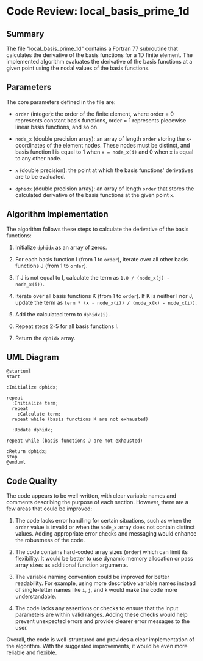 # Code Review: local_basis_prime_1d

## Summary

The file "local_basis_prime_1d" contains a Fortran 77 subroutine that calculates the derivative of the basis functions for a 1D finite element. The implemented algorithm evaluates the derivative of the basis functions at a given point using the nodal values of the basis functions.

## Parameters

The core parameters defined in the file are:

- `order` (integer): the order of the finite element, where order = 0 represents constant basis functions, order = 1 represents piecewise linear basis functions, and so on.

- `node_x` (double precision array): an array of length `order` storing the x-coordinates of the element nodes. These nodes must be distinct, and basis function I is equal to 1 when `x = node_x(i)` and 0 when `x` is equal to any other node.

- `x` (double precision): the point at which the basis functions' derivatives are to be evaluated.

- `dphidx` (double precision array): an array of length `order` that stores the calculated derivative of the basis functions at the given point `x`.

## Algorithm Implementation

The algorithm follows these steps to calculate the derivative of the basis functions:

1. Initialize `dphidx` as an array of zeros.

2. For each basis function I (from 1 to `order`), iterate over all other basis functions J (from 1 to `order`).

3. If J is not equal to I, calculate the term as `1.0 / (node_x(j) - node_x(i))`.

4. Iterate over all basis functions K (from 1 to `order`). If K is neither I nor J, update the term as `term * (x - node_x(i)) / (node_x(k) - node_x(i))`.

5. Add the calculated term to `dphidx(i)`.

6. Repeat steps 2-5 for all basis functions I.

7. Return the `dphidx` array.

## UML Diagram

```
@startuml
start

:Initialize dphidx;

repeat
  :Initialize term;
  repeat
    :Calculate term;
  repeat while (basis functions K are not exhausted)

  :Update dphidx;

repeat while (basis functions J are not exhausted)

:Return dphidx;
stop
@enduml
```

## Code Quality

The code appears to be well-written, with clear variable names and comments describing the purpose of each section. However, there are a few areas that could be improved:

1. The code lacks error handling for certain situations, such as when the `order` value is invalid or when the `node_x` array does not contain distinct values. Adding appropriate error checks and messaging would enhance the robustness of the code.

2. The code contains hard-coded array sizes (`order`) which can limit its flexibility. It would be better to use dynamic memory allocation or pass array sizes as additional function arguments.

3. The variable naming convention could be improved for better readability. For example, using more descriptive variable names instead of single-letter names like `i`, `j`, and `k` would make the code more understandable.

4. The code lacks any assertions or checks to ensure that the input parameters are within valid ranges. Adding these checks would help prevent unexpected errors and provide clearer error messages to the user.

Overall, the code is well-structured and provides a clear implementation of the algorithm. With the suggested improvements, it would be even more reliable and flexible.